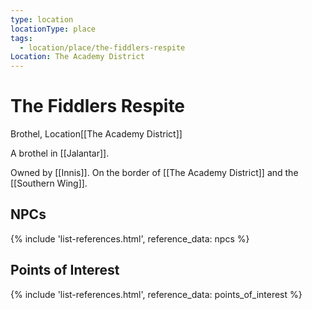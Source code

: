 ```yaml
---
type: location
locationType: place
tags:
  - location/place/the-fiddlers-respite
Location: The Academy District
---
```


# The Fiddlers Respite
Brothel, <span class="dataview inline-field"><span class="inline-field-key">Location</span><span class="inline-field-value">[[The Academy District]]</span></span>

A brothel in [[Jalantar]].

Owned by [[Innis]]. On the border of [[The Academy District]] and the [[Southern Wing]].

## NPCs
{% include 'list-references.html', reference_data: npcs %}

## Points of Interest
{% include 'list-references.html', reference_data: points_of_interest %}

